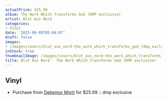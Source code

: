 ```yaml
---
actualPrice: $25.99
album: The Work Which Transforms God (DMP exclusive)
artist: Blut Aus Nord
categories:
- Vinyl
date: '2025-09-05T05:04:07'
draft: false
images:
- /images/covers/blut_aus_nord-the_work_which_transforms_god_(dmp_exclusive).png
inStock: true
thumbnailImage: /images/covers/blut_aus_nord-the_work_which_transforms_god_(dmp_exclusive)-thumb.png
title: Blut Aus Nord - The Work Which Transforms God (DMP exclusive)
---
```


## Vinyl
* Purchase from [Debemur Morti](https://debemurmorti.aisamerch.com/item/196734) for $25.99 :: dmp exclusive
